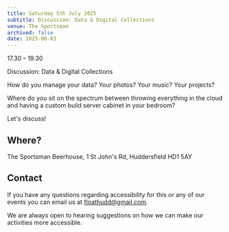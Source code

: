 ```yaml
---
title: Saturday 5th July 2025
subtitle: Discussion: Data & Digital Collections
venue: The Sportsman
archived: false
date: 2025-06-03
---
```


17.30 – 19.30

Discussion: Data & Digital Collections

How do you manage your data? Your photos? Your music? Your projects? 

Where do you sit on the spectrum between throwing everything in the cloud and having a custom build server cabinet in your bedroom? 

Let's discuss!

## Where?

The Sportsman Beerhouse, 1 St John's Rd, Huddersfield HD1 5AY

## Contact

If you have any questions regarding accessibility for this or any of our events you can email us at floathudd@gmail.com.

We are always open to hearing suggestions on how we can make our activities more accessible.
